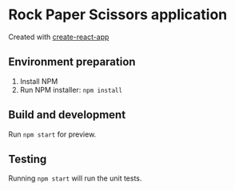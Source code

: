 # Rock Paper Scissors application

Created with [create-react-app](https://github.com/facebook/create-react-app)

## Environment preparation

1. Install NPM
2. Run NPM installer: `npm install`

## Build and development

Run `npm start` for preview.

## Testing

Running `npm start` will run the unit tests.
